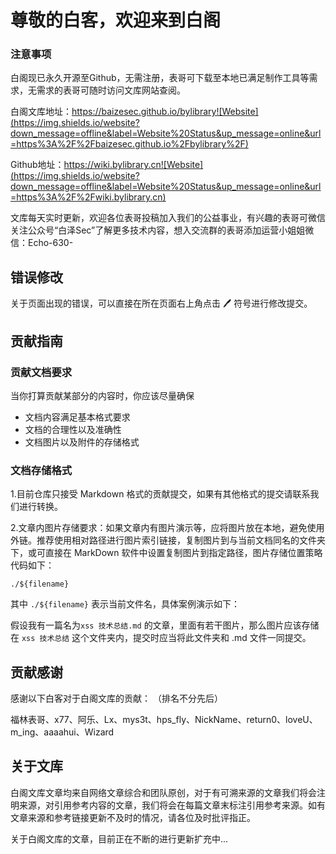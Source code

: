 # 尊敬的白客，欢迎来到白阁


### 注意事项
白阁现已永久开源至Github，无需注册，表哥可下载至本地已满足制作工具等需求，无需求的表哥可随时访问文库网站查阅。


白阁文库地址：https://baizesec.github.io/bylibrary![Website](https://img.shields.io/website?down_message=offline&label=Website%20Status&up_message=online&url=https%3A%2F%2Fbaizesec.github.io%2Fbylibrary%2F)

Github地址：https://wiki.bylibrary.cn![Website](https://img.shields.io/website?down_message=offline&label=Website%20Status&up_message=online&url=https%3A%2F%2Fwiki.bylibrary.cn)

文库每天实时更新，欢迎各位表哥投稿加入我们的公益事业，有兴趣的表哥可微信关注公众号“白泽Sec”了解更多技术内容，想入交流群的表哥添加运营小姐姐微信：Echo-630-

## 错误修改

关于页面出现的错误，可以直接在所在页面右上角点击 🖊 符号进行修改提交。

## 贡献指南

### 贡献文档要求

当你打算贡献某部分的内容时，你应该尽量确保

- 文档内容满足基本格式要求
- 文档的合理性以及准确性
- 文档图片以及附件的存储格式

### 文档存储格式

1.目前仓库只接受 Markdown 格式的贡献提交，如果有其他格式的提交请联系我们进行转换。

2.文章内图片存储要求：如果文章内有图片演示等，应将图片放在本地，避免使用外链。推荐使用相对路径进行图片索引链接，复制图片到与当前文档同名的文件夹下，或可直接在 MarkDown 软件中设置复制图片到指定路径，图片存储位置策略代码如下：

```
./${filename}
```

其中 `./${filename}` 表示当前文件名，具体案例演示如下：

假设我有一篇名为`xss 技术总结.md` 的文章，里面有若干图片，那么图片应该存储在 `xss 技术总结` 这个文件夹内，提交时应当将此文件夹和 .md 文件一同提交。

## 贡献感谢

感谢以下白客对于白阁文库的贡献：
（排名不分先后）


福林表哥、x77、阿乐、Lx、mys3t、hps_fly、NickName、return0、loveU、m_ing、aaaahui、Wizard

## 关于文库

白阁文库文章均来自网络文章综合和团队原创，对于有可溯来源的文章我们将会注明来源，对引用参考内容的文章，我们将会在每篇文章末标注引用参考来源。如有文章来源和参考链接更新不及时的情况，请各位及时批评指正。

关于白阁文库的文章，目前正在不断的进行更新扩充中...